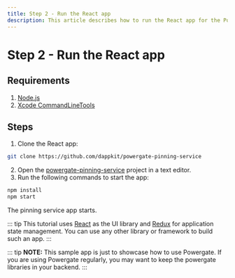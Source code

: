 ```yaml
---
title: Step 2 - Run the React app
description: This article describes how to run the React app for the Powergate Pinning Service tutorial.
---
```


# Step 2 - Run the React app

## Requirements

1. [Node.js](https://nodejs.org/en/download/)
2. [Xcode CommandLineTools](https://developer.apple.com/library/archive/technotes/tn2339/_index.html#//apple_ref/doc/uid/DTS40014588-CH1-WHAT_IS_THE_COMMAND_LINE_TOOLS_PACKAGE_)

## Steps

1. Clone the React app:

```bash
git clone https://github.com/dappkit/powergate-pinning-service
```

2. Open the [powergate-pinning-service](https://github.com/dappkit/powergate-pinning-service) project in a text editor.
3. Run the following commands to start the app:

```bash
npm install
npm start
```

The pinning service app starts.

::: tip
This tutorial uses [React](https://reactjs.org/) as the UI library and [Redux](https://redux.js.org/) for application state management. You can use any other library or framework to build such an app.
:::

::: tip
**NOTE:** This sample app is just to showcase how to use Powergate. If you are using Powergate regularly, you may want to keep the powergate libraries in your backend.
:::
